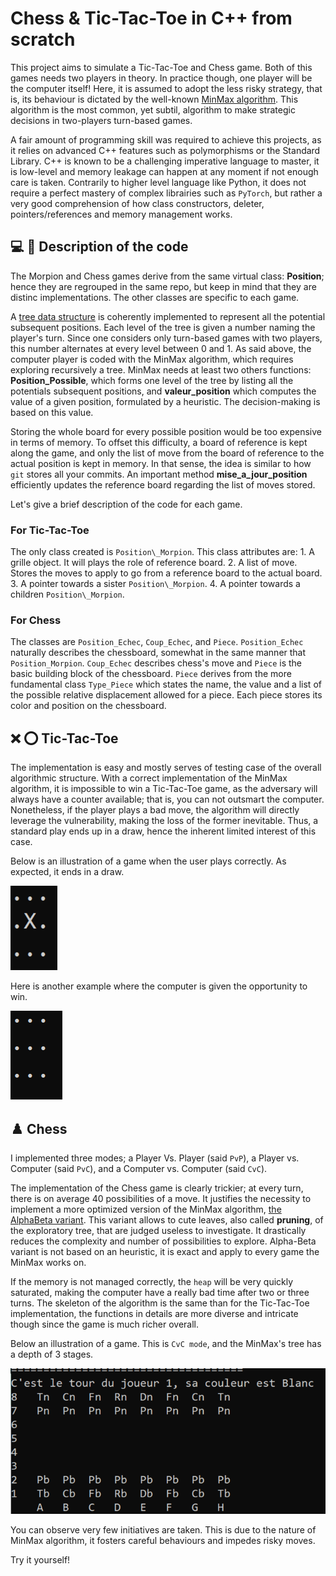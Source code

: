 # Chess & Tic-Tac-Toe in C++ from scratch

This project aims to simulate a Tic-Tac-Toe and Chess game. Both of this games needs two players in theory. 
In practice though, one player will be the computer itself! Here, it is assumed to adopt the less risky strategy, that is, its behaviour is dictated by the well-known [MinMax algorithm](https://en.wikipedia.org/wiki/Minimax). This algorithm is the most common, yet subtil, algorithm to make strategic decisions in two-players turn-based games.

A fair amount of programming skill was required to achieve this projects, as it relies on advanced C++ features such as polymorphisms or the Standard Library.
C++ is known to be a challenging imperative language to master, it is low-level and memory leakage can happen at any moment if not enough care is taken. Contrarily to higher level language like Python, it does not require a perfect mastery of complex librairies such as `PyTorch`, but rather a very good comprehension of how class constructors, deleter, pointers/references and memory management works.

## 💻 🤖 Description of the code

The Morpion and Chess games derive from the same virtual class: **Position**; hence they are regrouped in the same repo, but keep in mind that they are distinc implementations. The other classes are specific to each game.

A [tree data structure](https://en.wikipedia.org/wiki/Tree_(abstract_data_type)) is coherently implemented to represent all the potential subsequent positions. Each level of the tree is given a number naming the player's turn. Since one considers only turn-based games with two players, this number alternates at every level between $0$ and $1$.
As said above, the computer player is coded with the MinMax algorithm, which requires exploring recursively a tree.
MinMax needs at least two others functions: **Position_Possible**, which forms one level of the tree by listing all the potentials subsequent positions, and **valeur_position** which computes the value of a given position, formulated by a heuristic. The decision-making is based on this value.

Storing the whole board for every possible position would be too expensive in terms of memory. To offset this difficulty, a board of reference is kept along the game, and only the list of move from the board of reference to the actual position is kept in memory. In that sense, the idea is similar to how `git` stores all your commits.
An important method **mise_a_jour_position** efficiently updates the reference board regarding the list of moves stored.

Let's give a brief description of the code for each game.

### For Tic-Tac-Toe

The only class created is `Position\_Morpion`. This class attributes are:
    1. A grille object. It will plays the role of reference board.
    2. A list of move. Stores the moves to apply to go from a reference board to the actual board.
    3. A pointer towards a sister `Position\_Morpion`.
    4. A pointer towards a children `Position\_Morpion`.

### For Chess

The classes are `Position_Echec`, `Coup_Echec`, and `Piece`. `Position_Echec` naturally describes the chessboard, somewhat in the same manner that `Position_Morpion`.
`Coup_Echec` describes chess's move and `Piece` is the basic building block of the chessboard. `Piece` derives from the more fundamental class `Type_Piece`  which states the name, the value and a list of the possible
relative displacement allowed for a piece. Each piece stores its color and position on the chessboard.


## ❌ ⭕ Tic-Tac-Toe

The implementation is easy and mostly serves of testing case of the overall algorithmic structure. With a correct implementation
of the MinMax algorithm, it is impossible to win a Tic-Tac-Toe game, as the adversary will always have a counter available; that is, you can not outsmart the computer.
Nonetheless, if the player plays a bad move, the algorithm will directly leverage the vulnerability, making the loss of the former inevitable. Thus, a standard play ends up in a draw, hence the inherent limited interest
of this case.

Below is an illustration of a game when the user plays correctly. As expected, it ends in a draw.

![](Tic-Tac-Toe/img/TTT.gif)

Here is another example where the computer is given the opportunity to win.

![](Tic-Tac-Toe/img/ezgif.com-animated-gif-maker.gif)

## ♟️ Chess

I implemented three modes; a Player Vs. Player (said `PvP`), a Player vs. Computer (said `PvC`), and a Computer vs. Computer (said `CvC`). 

The implementation of the Chess game is clearly trickier; at every turn, there is on average 40 possibilities of a move. It justifies the necessity to implement a more optimized version of the MinMax algorithm, [the AlphaBeta variant](https://en.wikipedia.org/wiki/Alpha%E2%80%93beta_pruning). This variant allows to cute leaves, also called **pruning**, of the exploratory tree, that are judged useless to investigate. It drastically reduces the complexity and number of possibilities to explore. Alpha-Beta variant is not based on an heuristic, it is exact and apply to every game the MinMax works on.

If the memory is not managed correctly, the `heap` will be very quickly saturated, making the computer have a really bad time after two or three turns. The skeleton of the algorithm is the same than for the Tic-Tac-Toe implementation, 
the functions in details are more diverse and intricate though since the game is much richer overall.

Below an illustration of a game. This is `CvC mode`, and the MinMax's tree has a depth of 3 stages.

![](Chess/img/ezgif.com-animated-gif-maker.gif)

You can observe very few initiatives are taken. This is due to the nature of MinMax algorithm, it fosters careful behaviours and impedes risky moves. 


Try it yourself! 
